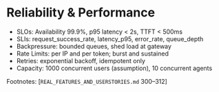 # Reliability & Performance

- SLOs: Availability 99.9%, p95 latency < 2s, TTFT < 500ms
- SLIs: request_success_rate, latency_p95, error_rate, queue_depth
- Backpressure: bounded queues, shed load at gateway
- Rate Limits: per IP and per token; burst and sustained
- Retries: exponential backoff, idempotent only
- Capacity: 1000 concurrent users (assumption), 10 concurrent agents

Footnotes: [`REAL_FEATURES_AND_USERSTORIES.md` 300–312]
